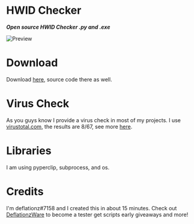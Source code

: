 # HWID Checker

***Open source HWID Checker .py and .exe***

![Preview](https://cdn.discordapp.com/attachments/922379989343699014/934197773174202389/unknown.png)

# Download

Download [here](https://github.com/deflationz/HWID-Checker/releases/tag/Release), source code there as well.

# Virus Check

As you guys know I provide a virus check in most of my projects. I use [virustotal.com](https://www.virustotal.com/gui/home/upload), the results are 8/67, see more [here](https://www.virustotal.com/gui/file/641b81495763d0531d2e1ae226416c0b975fda0dce9d2142af14da31feee4382?nocache=1).

# Libraries

I am using pyperclip, subprocess, and os.

# Credits

I'm deflationz#7158 and I created this in about 15 minutes. Check out [DeflationzWare](https://discord.gg/XxsQzu738M) to become a tester get scripts early giveaways and more!
